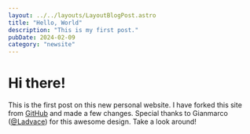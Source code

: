 ```yaml
---
layout: ../../layouts/LayoutBlogPost.astro
title: "Hello, World"
description: "This is my first post."
pubDate: 2024-02-09
category: "newsite"
---
```


# Hi there!

This is the first post on this new personal website. I have forked this site from [GitHub](https://github.com/Ladvace/astro-bento-portfolio) and made a few changes. Special thanks to Gianmarco ([@Ladvace](https://github.com/Ladvace)) for this awesome design. Take a look around!
